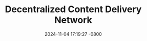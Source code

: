 ---
layout: post
title:  "Decentralized Content Delivery Network"
date:   2024-11-04 17:19:27 -0800
categories: jekyll update
---